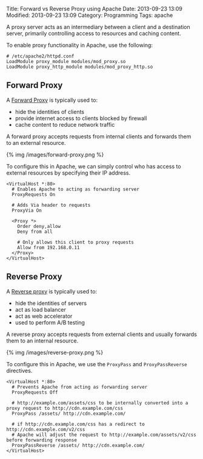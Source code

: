 Title: Forward vs Reverse Proxy using Apache
Date: 2013-09-23 13:09
Modified: 2013-09-23 13:09
Category: Programming
Tags: apache

A proxy server acts as an intermediary between a client and a destination server, primarily controlling access to resources and caching content.
 
To enable proxy functionality in Apache, use the following:

	# /etc/apache2/httpd.conf
	LoadModule proxy_module modules/mod_proxy.so
	LoadModule proxy_http_module modules/mod_proxy_http.so
 
## Forward Proxy
 
A [Forward Proxy](http://en.wikipedia.org/wiki/Proxy_server#Forward_proxies) is typically used to:
 
- hide the identities of clients
- provide internet access to clients blocked by firewall
- cache content to reduce network traffic
 
A forward proxy accepts requests from internal clients and forwards them to an external resource.

{% img /images/forward-proxy.png %}
 
To configure this in Apache, we can simply control who has access to external resources by
specifying their IP address.
 

	<VirtualHost *:80>
	  # Enables Apache to acting as forwarding server
	  ProxyRequests On
	 
	  # Adds Via header to requests
	  ProxyVia On
	  
	  <Proxy *>
	    Order deny,allow
	    Deny from all
	 
	    # Only allows this client to proxy requests
	    Allow from 192.168.0.11
	  </Proxy>
	</VirtualHost>


## Reverse Proxy
 
A [Reverse proxy](http://en.wikipedia.org/wiki/Reverse_proxy) is typically used to: 
 
- hide the identities of servers
- act as load balancer
- act as web accelerator
- used to perform A/B testing
 
A reverse proxy accepts requests from external clients and usually forwards them
to an internal resource.
 
{% img /images/reverse-proxy.png %}
 
To configure this in Apache, we use the `ProxyPass` and `ProxyPassReverse` directives.

	<VirtualHost *:80>
	  # Prevents Apache from acting as forwarding server
	  ProxyRequests Off
	 
	  # http://example.com/assets/css to be internally converted into a proxy request to http://cdn.example.com/css
	  ProxyPass /assets/ http://cdn.example.com/
	  
	  # if http://cdn.example.com/css has a redirect to http://cdn.example.com/v2/css
	  # Apache will adjust the request to http://example.com/assets/v2/css before forwarding response
	  ProxyPassReverse /assets/ http://cdn.example.com/
	</VirtualHost>
